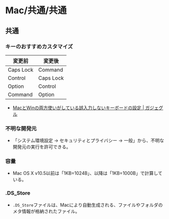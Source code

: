# Mac/共通/共通

## 共通

### キーのおすすめカスタマイズ

| 変更前    | 変更後    |
| --------- | --------- |
| Caps Lock | Command   |
| Control   | Caps Lock |
| Option    | Control   |
| Command   | Option    |

- [MacとWinの両方使いがしている誤入力しないキーボードの設定 | ガジェグル](https://gazyeguru.com/macとwinの両方使いがしているキーボードの設定/)

### 不明な開発元

- 「システム環境設定 -> セキュリティとプライバシー -> 一般」から、不明な開発元の実行を許可できる。

### 容量

- Mac OS X v10.5以前は「1KB=1024B」、以降は「1KB=1000B」で計算している。

### .DS_Store

- `.DS_Store`ファイルは、Macにより自動生成される、ファイルやフォルダのメタ情報が格納されたファイル。
